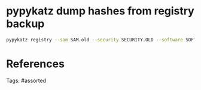 # pypykatz dump hashes from registry backup
```bash
pypykatz registry --sam SAM.old --security SECURITY.OLD --software SOFTWARE.OLD SYSTEM.OLD
```

# References

Tags:
    #assorted

